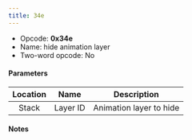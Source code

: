 ```yaml
---
title: 34e
---
```


-   Opcode: **0x34e**
-   Name: hide animation layer
-   Two-word opcode: No

#### Parameters

| Location |   Name   |       Description       |
|:--------:|:--------:|:-----------------------:|
|  Stack   | Layer ID | Animation layer to hide |

#### Notes
